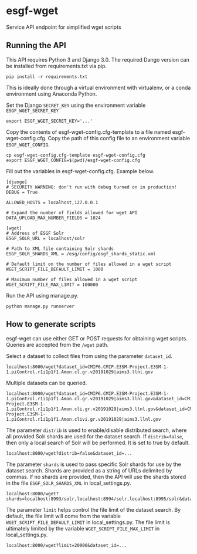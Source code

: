 # esgf-wget
Service API endpoint for simplified wget scripts

## Running the API
This API requires Python 3 and Django 3.0.  The required Dango version can be installed from requirements.txt via pip.
```
pip install -r requirements.txt
```
This is ideally done through a virtual environment with virtualenv, or a conda environment using Anaconda Python.

Set the Django `SECRET_KEY` using the environment variable `ESGF_WGET_SECRET_KEY`
```
export ESGF_WGET_SECRET_KEY='...'
```

Copy the contents of esgf-wget-config.cfg-template to a file named esgf-wget-config.cfg.  Copy the path of this config file to an environment variable `ESGF_WGET_CONFIG`.
```
cp esgf-wget-config.cfg-template esgf-wget-config.cfg
export ESGF_WGET_CONFIG=$(pwd)/esgf-wget-config.cfg
```

Fill out the variables in esgf-wget-config.cfg.  Example below.
```
[django]
# SECURITY WARNING: don't run with debug turned on in production!
DEBUG = True

ALLOWED_HOSTS = localhost,127.0.0.1

# Expand the number of fields allowed for wget API
DATA_UPLOAD_MAX_NUMBER_FIELDS = 1024

[wget]
# Address of ESGF Solr
ESGF_SOLR_URL = localhost/solr

# Path to XML file containing Solr shards
ESGF_SOLR_SHARDS_XML = /esg/config/esgf_shards_static.xml

# Default limit on the number of files allowed in a wget script
WGET_SCRIPT_FILE_DEFAULT_LIMIT = 1000

# Maximum number of files allowed in a wget script
WGET_SCRIPT_FILE_MAX_LIMIT = 100000
```

Run the API using manage.py.
```
python manage.py runserver
```
## How to generate scripts

esgf-wget can use either GET or POST requests for obtaining wget scripts.  Queries are accepted from the `/wget` path.

Select a dataset to collect files from using the parameter `dataset_id`.
```
localhost:8000/wget?dataset_id=CMIP6.CMIP.E3SM-Project.E3SM-1-1.piControl.r1i1p1f1.Amon.cl.gr.v20191029|aims3.llnl.gov
```

Multiple datasets can be queried.
```
localhost:8000/wget?dataset_id=CMIP6.CMIP.E3SM-Project.E3SM-1-1.piControl.r1i1p1f1.Amon.cl.gr.v20191029|aims3.llnl.gov&dataset_id=CMIP6.CMIP.E3SM-Project.E3SM-1-1.piControl.r1i1p1f1.Amon.cli.gr.v20191029|aims3.llnl.gov&dataset_id=CMIP6.CMIP.E3SM-Project.E3SM-1-1.piControl.r1i1p1f1.Amon.clivi.gr.v20191029|aims3.llnl.gov
```

The parameter `distrib` is used to enable/disable distributed search, where all provided Solr shards are used for the dataset search.  If `distrib=false`, then only a local search of Solr will be performed.  It is set to true by default.
```
localhost:8000/wget?distrib=false&dataset_id=...
```

The parameter `shards` is used to pass specific Solr shards for use by the dataset search.  Shards are provided as a string of URLs delimited by commas.  If no shards are provided, then the API will use the shards stored in the file `ESGF_SOLR_SHARDS_XML` in local_settings.py.
```
localhost:8000/wget?shards=localhost:8993/solr,localhost:8994/solr,localhost:8995/solr&dataset_id=...
```

The parameter `limit` helps control the file limit of the dataset search.  By default, the file limit will come from the variable `WGET_SCRIPT_FILE_DEFAULT_LIMIT` in local_settings.py.  The file limit is ultimately limited by the variable `WGET_SCRIPT_FILE_MAX_LIMIT` in local_settings.py.
```
localhost:8000/wget?limit=20000&dataset_id=...
```